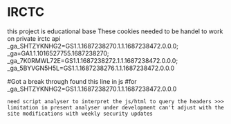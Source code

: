 # IRCTC
this project is educational base 
These cookies needed to be handel to work on private irctc api
_ga_SHTZYKNHG2=GS1.1.1687238270.1.1.1687238472.0.0.0; _ga=GA1.1.1016527755.1687238270; _ga_7K0RMWL72E=GS1.1.1687238272.1.1.1687238472.0.0.0; _ga_5BYVGN5H5L=GS1.1.1687238276.1.1.1687238472.0.0.0

#Got a break through found this line in js
#for _ga_SHTZYKNHG2=GS1.1.1687238270.1.1.1687238472.0.0.0
<script>
        window.dataLayer = window.dataLayer || [];
        function gtag() { dataLayer.push(arguments); }
        gtag('js', new Date());
        gtag('config', 'G-SHTZYKNHG2');
    </script>
``need script analyser to interpret the js/html to query the headers >>> limitation in present analyser under development can't adjust with the site modifications with weekly security updates``
